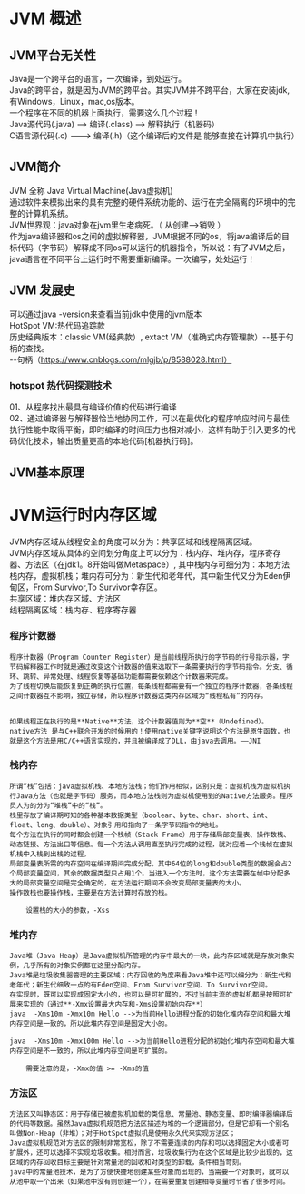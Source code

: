 # JVM 概述

## JVM平台无关性

   Java是一个跨平台的语言，一次编译，到处运行。    
   	Java的跨平台，就是因为JVM的跨平台。其实JVM并不跨平台，大家在安装jdk,有Windows，Linux，mac,os版本。     
   一个程序在不同的机器上面执行，需要这么几个过程！     
   	Java源代码(.java) --> 编译(.class) --> 解释执行（机器码）     
   	C语言源代码(.c) ---> 编译(.h)（这个编译后的文件是 能够直接在计算机中执行）  

##  JVM简介
   
   JVM 全称 Java Virtual Machine(Java虚拟机)    
   	通过软件来模拟出来的具有完整的硬件系统功能的、运行在完全隔离的环境中的完整的计算机系统。    
   JVM世界观：java对象在jvm里生老病死。（ 从创建-->销毁 ）  
   作为java编译器和os之间的虚拟解释器，JVM根据不同的os，将java编译后的目标代码（字节码）解释成不同os可以运行的机器指令，所以说：有了JVM之后，java语言在不同平台上运行时不需要重新编译。一次编写，处处运行！  
   
## JVM 发展史  

  可以通过java -version来查看当前jdk中使用的jvm版本  
  	HotSpot VM:热代码追踪款    
  历史经典版本：classic VM(经典款）, extact VM（准确式内存管理款）--基于句柄的查找。  
   --句柄（https://www.cnblogs.com/mlgjb/p/8588028.html）
	
### hotspot	热代码探测技术

  01、从程序找出最具有编译价值的代码进行编译    
  02、通过编译器与解释器恰当地协同工作，可以在最优化的程序响应时间与最佳执行性能中取得平衡，即时编译的时间压力也相对减小，这样有助于引入更多的代码优化技术，输出质量更高的本地代码[机器执行码]。  

## JVM基本原理

  # JVM运行时内存区域
  
  JVM内存区域从线程安全的角度可以分为：共享区域和线程隔离区域。  
  JVM内存区域从具体的空间划分角度上可以分为：栈内存、堆内存，程序寄存器、方法区（在jdk1。8开始叫做Metaspace）,
其中栈内存可细分为：本地方法栈内存，虚拟机栈；堆内存可分为：新生代和老年代，其中新生代又分为Eden伊甸区，From Survivor,To Survivor幸存区。  
	共享区域：堆内存区域、方法区  
	线程隔离区域：栈内存、程序寄存器

### 程序计数器

	程序计数器（Program Counter Register）是当前线程所执行的字节码的行号指示器，字节码解释器工作时就是通过改变这个计数器的值来选取下一条需要执行的字节码指令。分支、循环、跳转、异常处理、线程恢复等基础功能都需要依赖这个计数器来完成。
	为了线程切换后能恢复到正确的执行位置，每条线程都需要有一个独立的程序计数器，各条线程之间计数器互不影响，独立存储，所以程序计数器这类内存区域为“线程私有”的内存。
	
	
	如果线程正在执行的是**Native**方法，这个计数器值则为**空**（Undefined）。
	native方法 是与C++联合开发的时候用的！使用native关键字说明这个方法是原生函数，也就是这个方法是用C/C++语言实现的，并且被编译成了DLL，由java去调用。——JNI

### 栈内存

	所谓“栈”包括：java虚拟机栈、本地方法栈；他们作用相似，区别只是：虚拟机栈为虚拟机执行Java方法（也就是字节码）服务，而本地方法栈则为虚拟机使用到的Native方法服务。程序员人为的分为“堆栈”中的“栈”。
	栈里存放了编译期可知的各种基本数据类型（boolean、byte、char、short、int、float、long、double）、对象引用和指向了一条字节码指令的地址。
	每个方法在执行的同时都会创建一个栈帧（Stack Frame）用于存储局部变量表、操作数栈、动态链接、方法出口等信息。每一个方法从调用直至执行完成的过程，就对应着一个栈帧在虚拟机栈中入栈到出栈的过程。
	局部变量表所需的内存空间在编译期间完成分配，其中64位的long和double类型的数据会占2个局部变量空间，其余的数据类型只占用1个。当进入一个方法时，这个方法需要在帧中分配多大的局部变量空间是完全确定的，在方法运行期间不会改变局部变量表的大小。
	操作数栈也要操作栈，主要是在方法计算时存放的栈。

        设置栈的大小的参数，-Xss

  	

    
### 堆内存

	Java堆（Java Heap）是Java虚拟机所管理的内存中最大的一块，此内存区域就是存放对象实例，几乎所有的对象实例都在这里分配内存。
	Java堆是垃圾收集器管理的主要区域；内存回收的角度来看Java堆中还可以细分为：新生代和老年代；新生代细致一点的有Eden空间、From Survivor空间、To Survivor空间。
	在实现时，既可以实现成固定大小的，也可以是可扩展的，不过当前主流的虚拟机都是按照可扩展来实现的（通过**-Xmx设置最大内存和-Xms设置初始内存**）
	java  -Xms10m -Xmx10m Hello -->为当前Hello进程分配的初始化堆内存空间和最大堆内存空间是一致的，所以此堆内存空间是固定大小的。

	java  -Xms10m -Xmx100m Hello -->为当前Hello进程分配的初始化堆内存空间和最大堆内存空间是不一致的，所以此堆内存空间是可扩展的。

        需要注意的是，-Xmx的值 >= -Xms的值

### 方法区

	方法区又叫静态区：用于存储已被虚拟机加载的类信息、常量池、静态变量、即时编译器编译后的代码等数据。虽然Java虚拟机规范把方法区描述为堆的一个逻辑部分，但是它却有一个别名叫做Non-Heap（非堆）；对于HotSpot虚拟机是使用永久代来实现方法区；
	Java虚拟机规范对方法区的限制非常宽松，除了不需要连续的内存和可以选择固定大小或者可扩展外，还可以选择不实现垃圾收集。相对而言，垃圾收集行为在这个区域是比较少出现的，这区域的内存回收目标主要是针对常量池的回收和对类型的卸载，条件相当苛刻。
	java中的常量池技术，是为了方便快捷地创建某些对象而出现的，当需要一个对象时，就可以从池中取一个出来（如果池中没有则创建一个），在需要重复创建相等变量时节省了很多时间。



